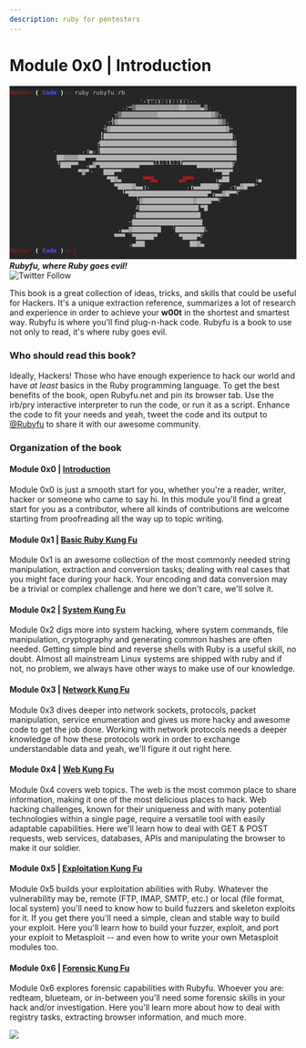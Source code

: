 ```yaml
---
description: ruby for pentesters
---
```


# Module 0x0 \| Introduction

![](.gitbook/assets/rubyfu.png)  
_**Rubyfu, where Ruby goes evil!**_  
![Twitter Follow](https://img.shields.io/twitter/follow/Rubyfu.svg?style=social&label=Follow&style=plastic)

This book is a great collection of ideas, tricks, and skills that could be useful for Hackers. It's a unique extraction reference, summarizes a lot of research and experience in order to achieve your **w00t** in the shortest and smartest way. Rubyfu is where you'll find plug-n-hack code. Rubyfu is a book to use not only to read, it's where ruby goes evil.

### Who should read this book?

Ideally, Hackers! Those who have enough experience to hack our world and have _at least_ basics in the Ruby programming language. To get the best benefits of the book, open Rubyfu.net and pin its browser tab. Use the irb/pry interactive interpreter to run the code, or run it as a script. Enhance the code to fit your needs and yeah, tweet the code and its output to [@Rubyfu](https://twitter.com/rubyfu) to share it with our awesome community.

### Organization of the book

#### Module 0x0 \| [Introduction](./)

Module 0x0 is just a smooth start for you, whether you're a reader, writer, hacker or someone who came to say hi. In this module you'll find a great start for you as a contributor, where all kinds of contributions are welcome starting from proofreading all the way up to topic writing.

#### Module 0x1 \| [Basic Ruby Kung Fu](module-0x1-or-basic-ruby-kung-fu/)

Module 0x1 is an awesome collection of the most commonly needed string manipulation, extraction and conversion tasks; dealing with real cases that you might face during your hack. Your encoding and data conversion may be a trivial or complex challenge and here we don't care, we'll solve it.

#### Module 0x2 \| [System Kung Fu](module-0x2-or-system-kung-fu/)

Module 0x2 digs more into system hacking, where system commands, file manipulation, cryptography and generating common hashes are often needed. Getting simple bind and reverse shells with Ruby is a useful skill, no doubt. Almost all mainstream Linux systems are shipped with ruby and if not, no problem, we always have other ways to make use of our knowledge.

#### Module 0x3 \| [Network Kung Fu](module-0x3-or-network-kung-fu/)

Module 0x3 dives deeper into network sockets, protocols, packet manipulation, service enumeration and gives us more hacky and awesome code to get the job done. Working with network protocols needs a deeper knowledge of how these protocols work in order to exchange understandable data and yeah, we'll figure it out right here.

#### Module 0x4 \| [Web Kung Fu](module-0x4-or-web-kung-fu/)

Module 0x4 covers web topics. The web is the most common place to share information, making it one of the most delicious places to hack. Web hacking challenges, known for their uniqueness and with many potential technologies within a single page, require a versatile tool with easily adaptable capabilities. Here we'll learn how to deal with GET & POST requests, web services, databases, APIs and manipulating the browser to make it our soldier.

#### Module 0x5 \| [Exploitation Kung Fu](module-0x5-or-exploitation-kung-fu/)

Module 0x5 builds your exploitation abilities with Ruby. Whatever the vulnerability may be, remote \(FTP, IMAP, SMTP, etc.\) or local \(file format, local system\) you'll need to know how to build fuzzers and skeleton exploits for it. If you get there you'll need a simple, clean and stable way to build your exploit. Here you'll learn how to build your fuzzer, exploit, and port your exploit to Metasploit -- and even how to write your own Metasploit modules too.

#### Module 0x6 \| [Forensic Kung Fu](module-0x6-or-forensic-kung-fu/)

Module 0x6 explores forensic capabilities with Rubyfu. Whoever you are: redteam, blueteam, or in-between you'll need some forensic skills in your hack and/or investigation. Here you'll learn more about how to deal with registry tasks, extracting browser information, and much more.

![](https://i.creativecommons.org/l/by-nc-sa/4.0/88x31.png)

